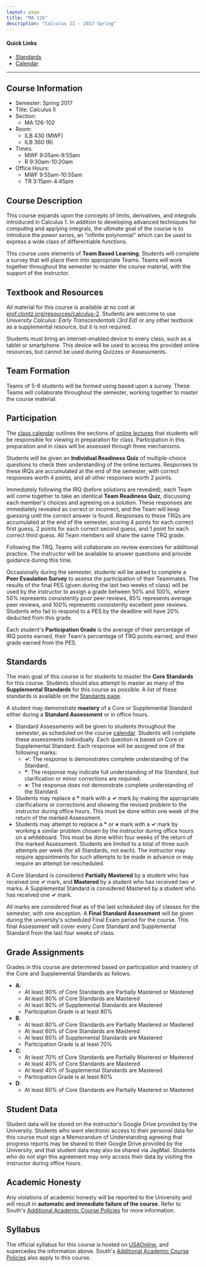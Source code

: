 ```yaml
---
layout: page
title: "MA 126"
description: "Calculus II - 2017 Spring"
---
```


[usaonline]: https://ecampus.southalabama.edu/portal/site/4eed09d5-644d-44ed-985f-de0673e68b1a

[usacoursepolicies]: https://www.southalabama.edu/departments/academicaffairs/resources/policies/additionalacademiccoursepolicies.pdf

[text]: http://prof.clontz.org/resources/calculus2/

[calendar]: /classes/2017/01/ma126/calendar/

[standards]: /classes/2017/01/ma126/standards/

#### Quick Links

- [Standards][standards]
- [Calendar][calendar]

---

## Course Information

* Semester: Spring 2017
* Title: Calculus II
* Section:
    * MA 126-102
* Room:
    * ILB 430 (MWF)
    * ILB 360 (R)
* Times:
    * MWF 9:05am-9:55am
    * R 9:30am-10:20am
* Office Hours:
    * MWF 9:55am-10:55am
    * TR 3:15pm-4:45pm


## Course Description

This course expands upon the concepts of limits, derivatives, and integrals
introduced in Calculus 1. In addition to developing advanced techniques
for computing and applying integrals, the ultimate goal of the course is
to introduce the *power series*, an "infinite polynomial" which can be used
to express a wide class of differentiable functions.

This course uses elements of **Team Based Learning**. Students will
complete a survey that will place them into appropriate Teams.
Teams will work together throughout the semester to master the course
material, with the support of the instructor.


## Textbook and Resources

All material for this course is available at no cost at
[prof.clontz.org/resources/calculus-2][text]. Students are welcome to use
*University Calculus: Early Transcendentals (3rd Ed)* or any other textbook
as a supplemental resource, but it is not required.

Students must bring an internet-enabled device to every class, such as a tablet
or smartphone. This device will be used to access the provided online
resources, but cannot be used during Quizzes or Assessments.


## Team Formation

Teams of 5-6 students will be formed using based upon a survey.
These Teams will collaborate throughout the semester, working together to
master the course material.


## Participation

The [class calendar][calendar] outlines the
sections of [online lectures][text] that students will be responsible for
viewing in preparation for class. Participation in this preparation and
in class will be assessed through three mechanisms.

Students will be given an **Individual Readiness Quiz** of multiple-choice
questions to check their understanding
of the online lectures. Responses to these IRQs are accumulated at the end of the
semester, with correct responses worth 4 points, and all other responses worth
2 points.

Immediately following the IRQ (before solutions are revealed),
each Team will come together to take an
identical **Team Readiness Quiz**, discussing each member's choices and
agreeing on a solution. These responses are immediately revealed as correct
or incorrect, and the Team will keep guessing until the correct answer is
found. Responses to these TRQs are accumulated at the end of the semester,
scoring 4 points for each correct first guess, 2 points for each correct
second guess, and 1 point for each correct third guess. All Team members
will share the same TRQ grade.

Following the TRQ, Teams will collaborate on review exercises for
additional practice. The instructor will be available to answer questions
and provide guidance during this time.

Occasionally during the semester, students will be asked to complete a
**Peer Evaulation Survey** to assess the participation of their Teammates.
The results of the final PES (given during the last two weeks of class)
will be used by the instructor to assign a grade
between 50% and 100%, where 50% represents consistently poor peer reviews,
85% represents average peer reviews, and 100% represents consistently excellent
peer reviews. Students who fail to respond to a PES by the deadline will have
20% deducted from this grade.

Each student's **Participation Grade** is the average of their percentage of IRQ
points earned, their Team's percentage of TRQ points earned, and their grade
earned from the PES.

## Standards

The main goal of this course is for students to master the
**Core Standards** for this course.
Students should also attempt to master as many of the
**Supplemental Standards** for this course as possible. A list of
these standards is available on the
[Standards page][standards].

A student may demonstrate **mastery** of a Core or Supplemental Standard
either during a **Standard Assessment** or in office hours.

* Standard Assessments will be given to students throughout the semester,
  as scheduled on the course [calendar][calendar]. Students will complete
  these assessments individually.
  Each question is based on Core or Supplemental Standard. Each response
  will be assigned one of the following marks:
    * **✓**: The response is demonstrates complete understanding of the Standard.
    * **\***: The response may indicate full understanding of the Standard,
      but clarification or minor corrections are required.
    * **×**: The response does not demonstrate complete understanding of the
      Standard.
* Students may replace a **\*** mark with a **✓** mark by making the appropriate
  clarifications or corrections and showing the revised problem to the
  instructor during office hours. This must be done within one week
  of the return of the marked Assessment.
* Students may attempt to replace a **\*** or **×** mark with a
  **✓** mark by working a similar problem chosen by the instructor during office
  hours on a whiteboard. This must be done within four weeks of the return of
  the marked Assessment. Students are limited to a total of three such attempts
  per week (for all Standards, not each). The instructor may require
  appointments for such attempts to be made in advance or may require an
  attempt be rescheduled.

A Core Standard is considered **Partially Mastered** by a student who has
received one **✓** mark, and **Mastered** by a student who has received
two **✓** marks. A Supplemental Standard is considered Mastered by a
student who has received one **✓** mark.

All marks are considered final as of the last scheduled day of classes for
the semester, with one exception. A **Final Standard Assessment** will be given
during the university's scheduled Final Exam period for the course. This
final Assessment will cover every Core Standard and Supplemental Standard
from the last four weeks of class.



## Grade Assignments

Grades in this course are determined based on participation
and mastery of the Core and Supplemental Standards as follows.

* **A**:
    * At least 90% of Core Standards are Partially Mastered or Mastered
    * At least 80% of Core Standards are Mastered
    * At least 80% of Supplemental Standards are Mastered
    * Participation Grade is at least 80%
* **B**:
    * At least 80% of Core Standards are Partially Mastered or Mastered
    * At least 60% of Core Standards are Mastered
    * At least 60% of Supplemental Standards are Mastered
    * Participation Grade is at least 70%
* **C**:
    * At least 70% of Core Standards are Partially Mastered or Mastered
    * At least 40% of Core Standards are Mastered
    * At least 40% of Supplemental Standards are Mastered
    * Participation Grade is at least 60%
* **D**:
    * At least 60% of Core Standards are Partially Mastered or Mastered


## Student Data

Student data will be stored on the instructor's Google Drive provided by
the University. Students who want electronic access to their personal data
for this course must sign a Memorandum of Understanding agreeing
that progress reports
may be shared to their Google Drive provided by the University, and that
student data may also be shared via JagMail. Students who do not sign
this agreement may only access their data by visiting the instructor during
office hours.


## Academic Honesty

Any violations of academic honesty will be reported to the University
and will result in **automatic and immediate failure of the course**. Refer to
South's [Additional Academic Course Policies][usacoursepolicies] for
more information.


## Syllabus

The official syllabus for this course is hosted on [USAOnline][usaonline],
and supercedes the information above. South's
[Additional Academic Course Policies][usacoursepolicies] also apply to this
course.
